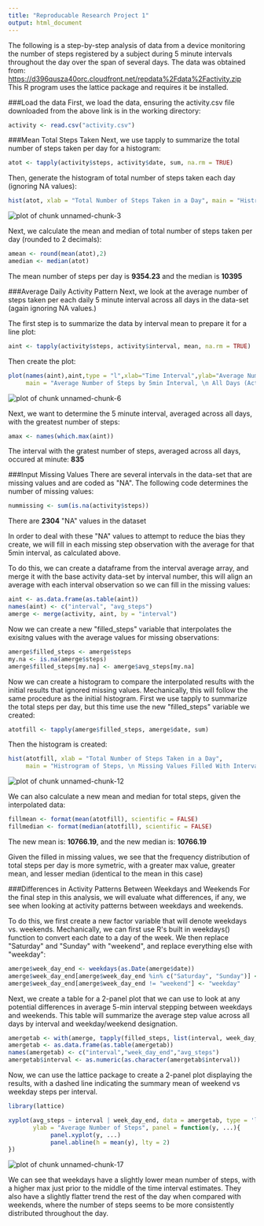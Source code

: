 ```yaml
---
title: "Reproducable Research Project 1"
output: html_document
---  
```

  
The following is a step-by-step analysis of data from a device monitoring the number of steps registered by a subject during 5 minute intervals throughout the day over the span of several days. The data was obtained from: https://d396qusza40orc.cloudfront.net/repdata%2Fdata%2Factivity.zip
This R program uses the lattice package and requires it be installed.
  
###Load the data
First, we load the data, ensuring the activity.csv file downloaded from the above link is in the working directory:

```r
activity <- read.csv("activity.csv")
```

###Mean Total Steps Taken
Next, we use tapply to summarize the total number of steps taken per day for a histogram:

```r
atot <- tapply(activity$steps, activity$date, sum, na.rm = TRUE)
```

Then, generate the histogram of total number of steps taken each day (ignoring NA values):

```r
hist(atot, xlab = "Total Number of Steps Taken in a Day", main = "Histrogram of Steps", col = "green")
```

![plot of chunk unnamed-chunk-3](figure/unnamed-chunk-3-1.png) 

Next, we calculate the mean and median of total number of steps taken per day (rounded to 2 decimals):

```r
amean <- round(mean(atot),2)
amedian <- median(atot)
```
The mean number of steps per day is **9354.23** and the median is **10395**

###Average Daily Activity Pattern
Next, we look at the average number of steps taken per each daily 5 minute interval across all days in the data-set (again ignoring NA values.)

The first step is to summarize the data by interval mean to prepare it for a line plot:

```r
aint <- tapply(activity$steps, activity$interval, mean, na.rm = TRUE)
```

Then create the plot:

```r
plot(names(aint),aint,type = "l",xlab="Time Interval",ylab="Average Number of Steps",
     main = "Average Number of Steps by 5min Interval, \n All Days (Activity Pattern)",col="darkblue")
```

![plot of chunk unnamed-chunk-6](figure/unnamed-chunk-6-1.png) 

Next, we want to determine the 5 minute interval, averaged across all days, with the greatest number of steps:

```r
amax <- names(which.max(aint))
```

The interval with the gratest number of steps, averaged across all days, occured at minute: **835**

###Input Missing Values
There are several intervals in the data-set that are missing values and are coded as "NA".
The following code determines the number of missing values:

```r
nummissing <- sum(is.na(activity$steps))
```
There are **2304** "NA" values in the dataset

In order to deal with these "NA" values to attempt to reduce the bias they create, we will fill in each missing step observation with the average for that 5min interval, as calculated above.

To do this, we can create a dataframe from the interval average array, and merge it with the base activity data-set by interval number, this will align an average with each interval observation so we can fill in the missing values:

```r
aint <- as.data.frame(as.table(aint))
names(aint) <- c("interval", "avg_steps")
amerge <- merge(activity, aint, by = "interval")
```
Now we can create a new "filled_steps" variable that interpolates the exisitng values with the average values for missing observations:

```r
amerge$filled_steps <- amerge$steps
my.na <- is.na(amerge$steps)
amerge$filled_steps[my.na] <- amerge$avg_steps[my.na]
```

Now we can create a histogram to compare the interpolated results with the initial results that ignored missing values. Mechanically, this will follow the same procedure as the initial histogram.
First we use tapply to summarize the total steps per day, but this time use the new "filled_steps" variable we created:

```r
atotfill <- tapply(amerge$filled_steps, amerge$date, sum)
```
Then the histogram is created:

```r
hist(atotfill, xlab = "Total Number of Steps Taken in a Day", 
     main = "Histrogram of Steps, \n Missing Values Filled With Interval Average", col = "green")
```

![plot of chunk unnamed-chunk-12](figure/unnamed-chunk-12-1.png) 

We can also calculate a new mean and median for total steps, given the interpolated data:

```r
fillmean <- format(mean(atotfill), scientific = FALSE)
fillmedian <- format(median(atotfill), scientific = FALSE)
```

The new mean is: **10766.19**, and the new median is: **10766.19**

Given the filled in missing values, we see that the frequency distribution of total steps per day is more symetric, with a greater max value, greater mean, and lesser median (identical to the mean in this case)

###Differences in Activity Patterns Between Weekdays and Weekends
For the final step in this analysis, we will evaluate what differences, if any, we see when looking at activity patterns between weekdays and weekends.

To do this, we first create a new factor variable that will denote weekdays vs. weekends. Mechanically, we can first use R's built in weekdays() function to convert each date to a day of the week. We then replace "Saturday" and "Sunday" with "weekend", and replace everything else with "weekday":

```r
amerge$week_day_end <- weekdays(as.Date(amerge$date))
amerge$week_day_end[amerge$week_day_end %in% c("Saturday", "Sunday")] <- "weekend"
amerge$week_day_end[amerge$week_day_end != "weekend"] <- "weekday"
```

Next, we create a table for a 2-panel plot that we can use to look at any potential differences in average 5-min interval stepping between weekdays and weekends. This table will summarize the average step value across all days by interval and weekday/weekend designation.

```r
amergetab <- with(amerge, tapply(filled_steps, list(interval, week_day_end), mean))
amergetab <- as.data.frame(as.table(amergetab))
names(amergetab) <- c("interval","week_day_end","avg_steps")
amergetab$interval <- as.numeric(as.character(amergetab$interval))
```

Now, we can use the lattice package to create a 2-panel plot displaying the results, with a dashed line indicating the summary mean of weekend vs weekday steps per interval.

```r
library(lattice)
```

```r
xyplot(avg_steps ~ interval | week_day_end, data = amergetab, type = 'l', layout = c(1,2), xlab = "Time Interval", 
       ylab = "Average Number of Steps", panel = function(y, ...){
            panel.xyplot(y, ...)
            panel.abline(h = mean(y), lty = 2)
})
```

![plot of chunk unnamed-chunk-17](figure/unnamed-chunk-17-1.png) 

We can see that weekdays have a slightly lower mean number of steps, with a higher max just prior to the middle of the time interval estimates. They also have a slightly flatter trend the rest of the day when compared with weekends, where the number of steps seems to be more consistently distributed throughout the day.
